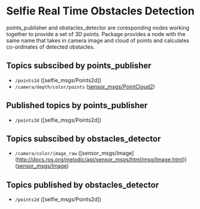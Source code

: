 # Selfie Real Time Obstacles Detection
points_publisher and obstacles_detector are coresponding nodes working together to provide a set of 3D points. Package provides a node with the same name that takes in camera image and cloud of points and calculates co-ordinates of detected obstacles.


## Topics subscibed by points_publisher
- `/points2d` ([selfie_msgs/Points2d])
- `/camera/depth/color/points` ([sensor_msgs/PointCloud2](http://docs.ros.org/melodic/api/sensor_msgs/html/msg/PointCloud2.html))
## Published topics by points_publisher
- `/points3d` ([selfie_msgs/Points2d])

## Topics subscibed by obstacles_detector
- `/camera/color/image_raw` ([sensor_msgs/Image] (http://docs.ros.org/melodic/api/sensor_msgs/html/msg/Image.html))
([sensor_msgs/Image](http://docs.ros.org/melodic/api/sensor_msgs/html/msg/Image.html))
## Topics published by obstacles_detector
- `/points2d` ([selfie_msgs/Points2d])

